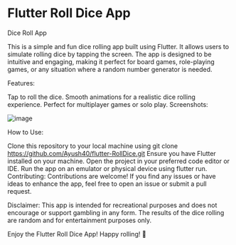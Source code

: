 # Flutter Roll Dice App

Dice Roll App

This is a simple and fun dice rolling app built using Flutter. It allows users to simulate rolling dice by tapping the screen. The app is designed to be intuitive and engaging, making it perfect for board games, role-playing games, or any situation where a random number generator is needed.

Features:

Tap to roll the dice.
Smooth animations for a realistic dice rolling experience.
Perfect for multiplayer games or solo play.
Screenshots:

![image](https://github.com/ACE-VSIT/website/assets/100126332/eba8480b-6b88-4818-8304-a09866431c02)

How to Use:

Clone this repository to your local machine using git clone https://github.com/Ayush40/flutter-RollDice.git
Ensure you have Flutter installed on your machine.
Open the project in your preferred code editor or IDE.
Run the app on an emulator or physical device using flutter run.
Contributing:
Contributions are welcome! If you find any issues or have ideas to enhance the app, feel free to open an issue or submit a pull request.

Disclaimer:
This app is intended for recreational purposes and does not encourage or support gambling in any form. The results of the dice rolling are random and for entertainment purposes only.

Enjoy the Flutter Roll Dice App! Happy rolling! 🎲
